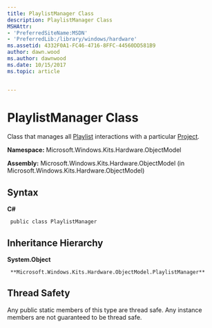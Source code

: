 ```yaml
---
title: PlaylistManager Class
description: PlaylistManager Class
MSHAttr:
- 'PreferredSiteName:MSDN'
- 'PreferredLib:/library/windows/hardware'
ms.assetid: 4332F0A1-FC46-4716-8FFC-44560DD581B9
author: dawn.wood
ms.author: dawnwood
ms.date: 10/15/2017
ms.topic: article


---
```


# PlaylistManager Class


Class that manages all [Playlist](playlist-class.md) interactions with a particular [Project](project-class.md).

**Namespace:** Microsoft.Windows.Kits.Hardware.ObjectModel

**Assembly:** Microsoft.Windows.Kits.Hardware.ObjectModel (in Microsoft.Windows.Kits.Hardware.ObjectModel)

## <span id="Syntax"></span><span id="syntax"></span><span id="SYNTAX"></span>Syntax


**C#**

` public class PlaylistManager`

## <span id="Inheritance_Hierarchy"></span><span id="inheritance_hierarchy"></span><span id="INHERITANCE_HIERARCHY"></span>Inheritance Hierarchy


**System.Object**

     **Microsoft.Windows.Kits.Hardware.ObjectModel.PlaylistManager**

## <span id="Thread_Safety"></span><span id="thread_safety"></span><span id="THREAD_SAFETY"></span>Thread Safety


Any public static members of this type are thread safe. Any instance members are not guaranteed to be thread safe.

 

 






